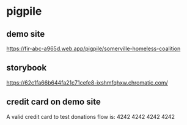 # pigpile

## demo site
https://fir-abc-a965d.web.app/pigpile/somerville-homeless-coalition

## storybook
https://62c1fa66b644fa21c71cefe8-ixshmfqhxw.chromatic.com/

## credit card on demo site
A valid credit card to test donations flow is: 4242 4242 4242 4242
